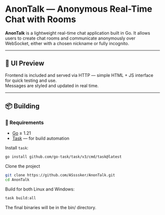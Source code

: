 # AnonTalk — Anonymous Real-Time Chat with Rooms

**AnonTalk** is a lightweight real-time chat application built in Go. It allows users to create chat rooms and communicate anonymously over WebSocket, either with a chosen nickname or fully incognito.


---

## 📸 UI Preview

Frontend is included and served via HTTP — simple HTML + JS interface for quick testing and use.  
Messages are styled and updated in real time.

---

## 📦 Building

### 🔧 Requirements

- [Go](https://golang.org/dl/) ≥ 1.21
- [Task](https://taskfile.dev/) — for build automation

Install `task`:

```bash
go install github.com/go-task/task/v3/cmd/task@latest
```
Clone the project
```bash
git clone https://github.com/ASsssker/AnonTalk.git
cd AnonTalk
```

Build for both Linux and Windows:
```bash
task build:all
```
The final binaries will be in the bin/ directory.